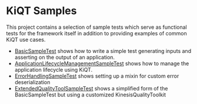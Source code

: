 # KiQT Samples

This project contains a selection of sample tests which serve as functional tests for the framework itself in addition to providing examples of common KiQT use cases. 

- [BasicSampleTest](src/integrationTest/java/io/nuvalence/kiqt/samples/BasicSampleTest.java)
shows how to write a simple test generating inputs and asserting on the output of an application. 
- [ApplicationLifecycleManagementSampleTest](src/integrationTest/java/io/nuvalence/kiqt/samples/ApplicationLifecycleManagementSampleTest.java) 
shows how to manage the application lifecycle using KiQT. 
- [ErrorHandlingSampleTest](src/integrationTest/java/io/nuvalence/kiqt/samples/ErrorHandlingSampleTest.java) shows setting up a mixin for custom error deserialization
- [ExtendedQualityToolSampleTest](src/integrationTest/java/io/nuvalence/kiqt/samples/ExtendedQualityToolSampleTest.java) shows a simplified form of the BasicSampleTest but using a customized KinesisQualityToolkit